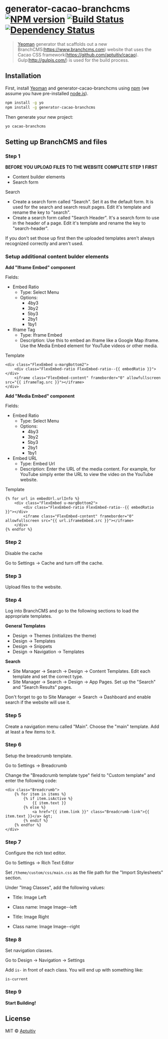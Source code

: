# generator-cacao-branchcms [![NPM version][npm-image]][npm-url] [![Build Status][travis-image]][travis-url] [![Dependency Status][daviddm-image]][daviddm-url] 
> [Yeoman](http://yeoman.io) generator that scaffolds out a new BranchCMS(https://www.branchcms.com) website that uses the Cacao CSS framework(https://github.com/aptuitiv/cacao).
Gulp(http://gulpjs.com/) is used for the build process.

## Installation

First, install [Yeoman](http://yeoman.io) and generator-cacao-branchcms using [npm](https://www.npmjs.com/) (we assume you have pre-installed [node.js](https://nodejs.org/)).

```bash
npm install -g yo
npm install -g generator-cacao-branchcms
```

Then generate your new project:

```bash
yo cacao-branchcms
```

## Setting up BranchCMS and files

### Step 1

**BEFORE YOU UPLOAD FILES TO THE WEBSITE COMPLETE STEP 1 FIRST**

- Content builder elements
- Search form

Search
- Create a search form called "Search". Set it as the default form. It is used for the search and search result pages. Edit it's template and rename the key to "search".
- Create a search form called "Search Header". It's a search form to use in the header of a page. Edit it's template and rename the key to "search-header".

If you don't set those up first then the uploaded templates aren't always recognized correctly
and aren't used.

### Setup additional content bulder elements

**Add "Iframe Embed" component**

Fields:
- Embed Ratio
    - Type: Select Menu
    - Options:
        - 4by3
        - 3by2
        - 5by3
        - 2by1
        - 1by1
- Iframe Tag
    - Type: Iframe Embed
    - Description: Use this to embed an iframe like a Google Map iframe. Use the Media Embed element for YouTube videos or other media.
    
Template

```
<div class="FlexEmbed u-margBottom2">
    <div class="FlexEmbed-ratio FlexEmbed-ratio--{{ embedRatio }}"></div>
    <iframe class="FlexEmbed-content" frameborder="0" allowfullscreen src="{{ iframeTag.src }}"></iframe>
</div>
```

**Add "Media Embed" component**

Fields:
- Embed Ratio
    - Type: Select Menu
    - Options:
        - 4by3
        - 3by2
        - 5by3
        - 2by1
        - 1by1
- Embed URL
    - Type: Embed Url
    - Description: Enter the URL of the media content. For example, for YouTube simply enter the URL to view the video on the YouTube website.
        
Template

```
{% for url in embedUrl.urlInfo %}
    <div class="FlexEmbed u-margBottom2">
        <div class="FlexEmbed-ratio FlexEmbed-ratio--{{ embedRatio }}"></div>
        <iframe class="FlexEmbed-content" frameborder="0" allowfullscreen src="{{ url.iframeEmbed.src }}"></iframe>
    </div>
{% endfor %}
```

### Step 2

Disable the cache

Go to Settings -> Cache and turn off the cache.

### Step 3

Upload files to the website.

### Step 4

Log into BranchCMS and go to the following sections to load the appropriate templates.

**General Templates**

- Design -> Themes (initializes the theme)
- Design -> Templates
- Design -> Snippets
- Design -> Navigation -> Templates

**Search**

- Site Manager -> Search -> Design -> Content Templates. Edit each template and set the correct type.
- Site Manager -> Search -> Design -> App Pages. Set up the "Search" and "Search Results" pages.

Don't forget to go to Site Manager -> Search -> Dashboard and enable search if the website will use it. 

### Step 5

Create a navigation menu called "Main". Choose the "main" template. Add at least a few items to it.

### Step 6

Setup the breadcrumb template.

Go to Settings -> Breadcrumb 

Change the "Breadcrumb template type" field to "Custom template" and enter the following code:
  
```
<div class="Breadcrumb">
    {% for item in items %}
        {% if item.isActive %}
            {{ item.text }}
        {% else %}
            <a href="{{ item.link }}" class="Breadcrumb-link">{{ item.text }}</a> &gt;
        {% endif %}
    {% endfor %}
</div>
```
 
### Step 7

Configure the rich text editor.

Go to Settings -> Rich Text Editor

Set `/theme/custom/css/main.css` as the file path for the "Import Stylesheets" section.

Under "Imag Classes", add the following values:

- Title: Image Left
- Class name:  Image Image--left


- Title: Image Right
- Class name:  Image Image--right

### Step 8

Set navigation classes.

Go to Design -> Navigation -> Settings

Add `is-` in front of each class. You will end up with something like:

`is-current`

### Step 9

**Start Building!**

## License

MIT © [Aptuitiv](https://www.aptuitiv.com)


[npm-image]: https://badge.fury.io/js/generator-cacao-branchcms.svg
[npm-url]: https://npmjs.org/package/generator-cacao-branchcms
[travis-image]: https://travis-ci.org/aptuitiv/generator-cacao-branchcms.svg?branch=master
[travis-url]: https://travis-ci.org/aptuitiv/generator-cacao-branchcms
[daviddm-image]: https://david-dm.org/aptuitiv/generator-cacao-branchcms.svg?theme=shields.io
[daviddm-url]: https://david-dm.org/aptuitiv/generator-cacao-branchcms
